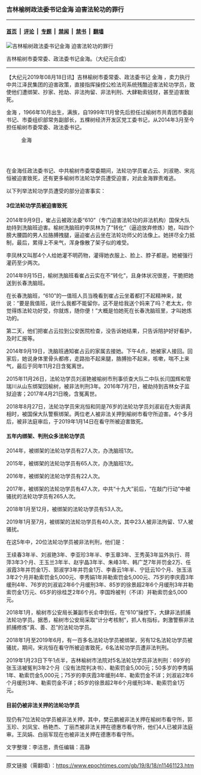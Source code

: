 ### 吉林榆树政法委书记金海 迫害法轮功的罪行

---

#### [首页](../../../..?n11461123) &nbsp;|&nbsp; [评论](../../../../../epoch-comment?n11461123) &nbsp;|&nbsp; [专题](../../../../../epoch-special?n11461123) &nbsp;|&nbsp; [禁闻](../../../../../epoch-news?n11461123) &nbsp;|&nbsp; [禁书](../../../../../books?n11461123) &nbsp;|&nbsp; [翻墙](https://github.com/gfw-breaker/nogfw/blob/master/README.md?n11461123)


<div><img alt="吉林榆树政法委书记金海 迫害法轮功的罪行" class="attachment-djy_600_400 size-djy_600_400 wp-post-image" src="https://i.epochtimes.com/assets/uploads/2019/08/jin-hai.jpg"/>
<div class="caption">
 <p>
  吉林榆树市委常委、政法委书记金海。（大纪元合成）
 </p>
</div></div><hr/><div class="post_content" id="artbody" itemprop="articleBody">
 <!-- article content begin -->
 <p>
  【大纪元2019年08月18日讯】吉林榆树市委常委、政法委书记
  <ok href="https://www.epochtimes.com/gb/tag/%E9%87%91%E6%B5%B7.html">
   金海
  </ok>
  ，卖力执行中共江泽民集团的迫害政策，直接指挥操控公检法司系统残酷迫害法轮功学员，致使他们遭绑架、抄家、抢劫、非法拘留、非法判刑、大肆勒索钱财，甚至迫害致死。
 </p>
 <p>
  <ok href="https://www.epochtimes.com/gb/tag/%E9%87%91%E6%B5%B7.html">
   金海
  </ok>
  ，1966年10月出生，满族，自1999年11月曾先后担任过榆树市共青团市委副书记、市委组织部常务副部长，五棵树经济开发区党工委书记，从2014年3月至今担任榆树市委常委、政法委书记。
 </p>
 <figure aria-describedby="caption-attachment-11461394" class="wp-caption aligncenter" id="attachment_11461394" style="width: 90px">
  <ok href="https://i.epochtimes.com/assets/uploads/2019/08/11-35.jpg" target="_blank">
   <img alt="" class="size-full wp-image-11461394" src="https://i.epochtimes.com/assets/uploads/2019/08/11-35.jpg"/>
  </ok>
  <br/><figcaption class="wp-caption-text" id="caption-attachment-11461394">
   金海
  </figcaption><br/>
 </figure><br/>
 <p>
  在金海任政法委书记、中共榆树市委常委期间，法轮功学员崔占云、刘淑艳、宋兆恒被迫害致死，还有更多榆树市法轮功学员遭受迫害，对此金海罪责难逃。
 </p>
 <p>
  以下列举法轮功学员遭受的部分迫害事实：
 </p>
 <h4>
  <b>
   3位法轮功学员被迫害致死
  </b>
 </h4>
 <p>
  2014年9月9日，崔占云被政法委“610”（专门迫害法轮功的非法机构）国保大队劫持到洗脑班迫害。榆树洗脑班的李凤林为了“转化”（逼迫放弃修炼）她，叫四个膀大腰圆的男人拉胳膊拽腿，逼迫崔占云坐在法轮功师父的法像上。她拼尽全力抵制，最后，累得上不来气，浑身像散了架子似的难受。
 </p>
 <p>
  李凤林又叫那4个人给她灌不明药物，灌得她衣服上、脸上、脖子都是。她被强行灌药至少两次。
 </p>
 <p>
  2014年9月15日，榆树洗脑班看崔占云实在不“转化”，且身体状况很差，干脆把她送到长春洗脑班。
 </p>
 <p>
  在长春洗脑班，“610”的一值班人员当晚看到崔占云坐着都打不起精神来，就说：“要是我值班，说什么我都不能留你，这不是给我送个妈来了吗？老太太，你觉得炼法轮功好受，你就炼，随你便！”大概是怕她死在长春洗脑班里，才叫她炼功的。
 </p>
 <p>
  第二天，他们把崔占云拉到公安医院检查，没告诉她结果，只告诉陪护好好看护，及时汇报等。
 </p>
 <p>
  2014年9月19日，洗脑班通知崔占云的家属去接她。下午4点，她被家人接回。回家后，她说身体里骨头都疼，走路抬不起来腿，胳膊抬不起来，咳嗽，喘不上来气，最后于同年11月2日含冤离世。
 </p>
 <p>
  2015年11月26日，法轮功学员刘淑艳被榆树市刑事侦查大队二中队长闫国辉和管瑞川从山东绑架回榆树，被非法判刑3年。2016年7月7日，被劫持到吉林女子监狱迫害；2017年4月21日晚，含冤离世。
 </p>
 <p>
  2018年8月27日，法轮功学员宋兆恒和同是76岁的法轮功学员刘淑岩在大街讲真相时，被国保大队警察绑架。两位老人被非法关押到榆树市看守所迫害。4个多月后，被非法庭审后，于2019年1月14日在看守所被迫害致死。
 </p>
 <h4>
  <b>
   五年内绑架、判刑众多法轮功学员
  </b>
 </h4>
 <p>
  2014年，被绑架的法轮功学员有27人次，办洗脑班1次。
 </p>
 <p>
  2015年，被绑架的法轮功学员有65人次，办洗脑班1次。
 </p>
 <p>
  2016年，被绑架的法轮功学员有22人次。
 </p>
 <p>
  2017年，被绑架的法轮功学员有47人次，中共“十九大”前后，“在敲门行动”中被骚扰的法轮功学员有265人次。
 </p>
 <p>
  2018年1月至12月，被绑架的法轮功学员有53人次。
 </p>
 <p>
  2019年1月至7月，被绑架的法轮功学员有40人次，其中23人被非法拘留、17人被骚扰。
 </p>
 <p>
  在这5年中，20位法轮功学员被非法判刑，他们是：
 </p>
 <p>
  王续春3年半、刘淑艳3年、李亚珍3年半、李玉章3年、王秀英3年监外执行、蒋萍3年3个月、王玉兰3年半、赵宇晶3年半、朱峰3年、韩广芝7年并罚金2万、任淑霞3年并罚金1万、郭淑学3年并罚金1万、李香云1年半、宁廷云10个月、张玉洁3年2个月并勒索罚金5,000元、李秀娟1年并勒索罚金5,000元、75岁的李庆霞3年缓刑4年、76岁的刘淑岩2年6个月缓刑3年、85岁的徐景超2年6个月缓刑3年并勒索罚金1万元、65岁的徐桂芝2年6个月。李国玲被判（不详）并勒索罚金5,000元。
 </p>
 <p>
  2018年1月，榆树市公安局长兼副市长俞申到任，在“610”操控下，大肆非法抓捕法轮功学员。据悉，榆树市公安局采取“计分考核制”，抓人有指标，刺激警察非法抓捕修炼“真、善、忍”的法轮功学员。
 </p>
 <p>
  2018年1月至2019年6月，有一百多名法轮功学员被绑架，另有12名法轮功学员被骚扰，期间，宋兆恒在看守所被迫害致死，6名法轮功学员遭非法判刑。
 </p>
 <p>
  2019年1月23日下午1点半，吉林榆树市法院对5名法轮功学员非法判刑：69岁的张玉洁被冤判3年2个月（没有法院判决书）、勒索罚金5,000元；50多岁的李秀娟1年、勒索罚金5,000元；75岁的李庆霞3年缓刑4年、勒索罚金不详；刘淑岩2年6个月缓刑3年、勒索罚金不详；85岁的徐景超2年6个月缓刑3年、勒索罚金1万元。
 </p>
 <h4>
  <b>
   目前仍被非法关押的法轮功学员
  </b>
 </h4>
 <p>
  现仍有7位法轮功学员被非法关押，其中，樊云鹏被非法关押在榆树市看守所，郭玉珍、刘凤宝、杨艳杰、丁丽杰被非法关押在德惠市看守所，他们4人已被非法庭审。王凤娟、白丽军现在也被非法关押在德惠市看守所。
 </p>
 <p>
  文字整理：李洁思，责任编辑：高静
 </p>
 <!-- article content end -->
 <div id="below_article_ad">
 </div>
</div>


---

原文链接（需翻墙）：https://www.epochtimes.com/gb/19/8/18/n11461123.htm